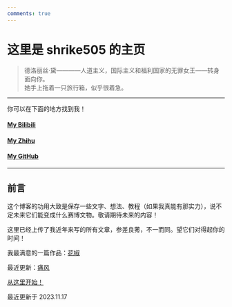 ```yaml
---
comments: true
---
```


# 这里是 shrike505 的主页

>德洛丽丝·黛————人道主义，国际主义和福利国家的无罪女王——转身面向你。  
她手上拖着一只旅行箱，似乎很着急。
***
你可以在下面的地方找到我！  
  
#### [My Bilibili](https://space.bilibili.com/164131287/)  
#### [My Zhihu](https://www.zhihu.com/people/trixie-83-96)  
#### [My GitHub](https://github.com/shrike-505)
***

## 前言
这个博客的功用大致是保存一些文字、想法、教程（如果我真能有那实力），说不定未来它们能变成什么赛博文物。敬请期待未来的内容！  
  
这里已经上传了我近年来写的所有文章，参差良莠，不一而同。望它们对得起你的时间！  
  
我最满意的一篇作品：[花椒](stories/Pepper.md)  
  
最近更新：[痛风](thoughts/Gaut.md/)  
  
[从这里开始！](stories/index.md)
  
最近更新于 2023.11.17